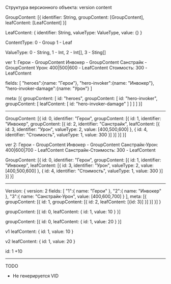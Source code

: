 Структура версионного объекта:
    version
    content

GroupContent: [{
       identifier: String,
       groupContent: [GroupContent],
       leafContent: [LeafContent]
}]

LeafContent: {
    identifier: String,
    valueType: ValueType,
    value: {}
}

ContentType:
    0 - Group
    1 - Leaf

ValueType: 
    0 - String,
    1 - Int,
    2 - Int[],
    3 - Sting[]

ver 1:
Герои - GroupContent
    Инвокер - GroupContent
        Санстрайк - GroupContent
            Урон: 400|500|600 - LeafContent
            Стоимость: 300    - LeafContent

fields: [
    "heroes":{name: "Герои"},
    "hero-invoker":{name: "Инвокер"},
    "hero-invoker-damage":{name: "Урон"}
]

meta: [{
    groupContent: [
        id: "heroes",
        groupContent: [
            id: "hero-invoker",
            groupContent: [
                leafContent: [
                    id: "hero-invoker-damage"
                ]
            ]
        ]
    ]
}]

-----------------------------------------------------------

GroupContent: [{
    id: 0,
    identifier: "Герои",
    groupContent: [{ 
        id: 1,
        identifier: "Инвокер",
        groupContent: [{
            id: 2,
            identifier: "Санстрайк",
            leafContent: [{
                id: 3,
                identifier: "Урон",
                valueType: 2,
                value: [400,500,600]
            }, {
                id: 4,
                identifier: "Стоимость",
                valueType: 1,
                value: 300
            }]
        }]
    }]
}]
            
ver 2:
Герои - GroupContent
    Инвокер - GroupContent
        Санстрайк-Урон: 400|600|700 - LeafContent
        Санстрайк-Стоимость: 300    - LeafContent
        
GroupContent: [{
    id: 0,
    identifier: "Герои",
    groupContent: [{
        id: 1,
        identifier: "Инвокер",
        leafContent: [{
            id: 3,
            identifier: "Урон",
            valueType: 2,
            value: [400,500,600]
        }, {
            id: 4,
            identifier: "Стоимость",
            valueType: 1,
            value: 300
        }]
    }]
}]

---------------------------------------------------------------------

Version: {
    version: 2
    fields: [
        "1":{
            name: "Герои"
        },
        "2":{
            name: "Инвокер"
        },
        "3":{
            name: "Санстрайк-Урон",
            value: [400,600,700]
        }
    ],
    meta: [{
        groupContent: [{
            id: 1,
            groupContent: [{
                id: 2,
                leafContent: [{id: 3}]
            }]
        }]
    }]
}




groupContent: [{
    id: 0,
    leafContent: {
        id: 1,
        value: 10
    }
}]

groupContent: [{
    id: 0,
    leafContent: {
        id: 1,
        value: 20
    }
}]

v1
leafContent: {
    id: 1,
    value: 10
}

v2
leafContent: {
    id: 1,
    value: 20
}

id: 1
 +10


----
TODO
- Не генерируется VID